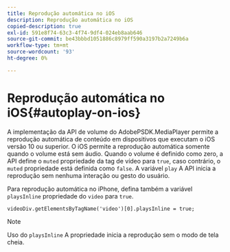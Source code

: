 ```yaml
---
title: Reprodução automática no iOS
description: Reprodução automática no iOS
copied-description: true
exl-id: 591e8f74-63c3-4f74-9df4-024eb8aab646
source-git-commit: be43bbbd1051886c8979ff590a3197b2a7249b6a
workflow-type: tm+mt
source-wordcount: '93'
ht-degree: 0%

---
```


# Reprodução automática no iOS{#autoplay-on-ios}

A implementação da API de volume do AdobePSDK.MediaPlayer permite a reprodução automática de conteúdo em dispositivos que executam o iOS versão 10 ou superior. O iOS permite a reprodução automática somente quando o volume está sem áudio. Quando o volume é definido como zero, a API define o `muted` propriedade da tag de vídeo para `true`, caso contrário, o `muted` propriedade está definida como `false`. A variável `play` A API inicia a reprodução sem nenhuma interação ou gesto do usuário.

Para reprodução automática no iPhone, defina também a variável `playsInline` propriedade do `video` para `true`.

```
videoDiv.getElementsByTagName('video')[0].playsInline = true;
```

>[!NOTE]
>
>Uso do `playsInline` A propriedade inicia a reprodução sem o modo de tela cheia.
